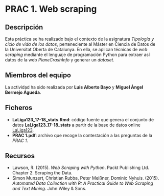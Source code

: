 # PRAC 1. Web scraping

## Descripción

Esta práctica se ha realizado bajo el contexto de la asignatura _Tipología y ciclo de vida de los datos_, perteneciente al Máster en Ciencia de Datos de la Universitat Oberta de Catalunya. En ella, se aplican técnicas de _web scraping_ mediante el lenguaje de programación Python para extraer así datos de la web _PlaneCrashInfo_ y generar un _dataset_.


## Miembros del equipo

La actividad ha sido realizada por **Luis Alberto Bayo** y **Miguel Ángel Bermejo Águeda**.


## Ficheros

* **LaLiga123_17-18_stats.Rmd**: código fuente que genera el conjunto de datos **LaLiga123_17-18_stats** a partir de la base de datos online [LaLiga123](https://www.laliga.es/estadisticas-historicas/plantillas/segunda/2017-18/).
* **PRAC 1.pdf**: archivo que recoge la contestación a las preguntas de la _PRAC 1_.


## Recursos

- Lawson, R. (2015). _Web Scraping with Python_. Packt Publishing Ltd. Chapter 2. Scraping the Data.
- Simon Munzert, Christian Rubba, Peter Meißner, Dominic Nyhuis. (2015). _Automated Data Collection with R: A Practical Guide to Web Scraping and Text Mining_. John Wiley & Sons.
